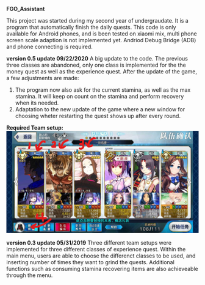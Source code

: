 **FGO_Assistant**

This project was started during my second year of undergraudate. It is a program that automatically finish the daily quests.
This code is only available for Android phones, and is been tested on xiaomi mix, multi phone screen scale adaption is not implemented yet.
Andriod Debug Bridge (ADB) and phone connecting is required.

**version 0.5 update 09/22/2020**
A big update to the code. The previous three classes are abandoned, only one class is implemented for the the money quest as well as the experience quest. After the update of
the game, a few adjustments are made:
  1. The program now also ask for the current stamina, as well as the max stamina. It will keep on count on the stamina and perform recovery when its needed.
  2. Adaptation to the new update of the game where a new window for choosing wheter restarting the quest shows up after every round.
  
**Required Team setup:**
![](Images/team.jpg)

**version 0.3 update 05/31/2019**
Three different team setups were implemented for three different classes of experience quest. Within the main menu, users are able to choose the differenct classes to be used,
and inserting number of times they want to grind the quests. Additional functions such as consuming stamina recovering items are also achieveable through the menu.



